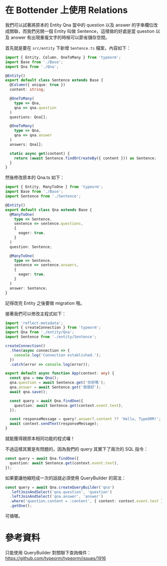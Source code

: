 # 在 Bottender 上使用 Relations

我們可以試著將原本的 Entity Qna 當中的 question 以及 answer 的字串欄位改成關聯，而我們另開一個 Entity 叫做 Sentence，這樣做的好處是當 question 以及 answer 有出現重複文字的時候可以節省儲存空間。

首先就是要在 `src/entity` 下新增 `Sentence.ts` 檔案，內容如下：

```ts
import { Entity, Column, OneToMany } from 'typeorm';
import Base from './Base';
import Qna from './Qna';

@Entity()
export default class Sentence extends Base {
  @Column({ unique: true })
  content: string;

  @OneToMany(
    type => Qna,
    qna => qna.question
  )
  questions: Qna[];

  @OneToMany(
    type => Qna,
    qna => qna.answer
  )
  answers: Qna[];

  static async get(content) {
    return (await Sentence.findOrCreateBy({ content })) as Sentence;
  }
}
```

然後修改原本的 Qna.ts 如下：

```ts
import { Entity, ManyToOne } from 'typeorm';
import Base from './Base';
import Sentence from './Sentence';

@Entity()
export default class Qna extends Base {
  @ManyToOne(
    type => Sentence,
    sentence => sentence.questions,
    {
      eager: true,
    }
  )
  question: Sentence;

  @ManyToOne(
    type => Sentence,
    sentence => sentence.answers,
    {
      eager: true,
    }
  )
  answer: Sentence;
}
```

記得改完 Entity 之後要做 migration 哦。

接著我們可以修改主程式如下：

```ts
import 'reflect-metadata';
import { createConnection } from 'typeorm';
import Qna from './entity/Qna';
import Sentence from './entity/Sentence';

createConnection()
  .then(async connection => {
    console.log('Connection established.');
  })
  .catch(error => console.log(error));

export default async function App(context: any) {
  const qna = new Qna();
  qna.question = await Sentence.get('你好嗎');
  qna.answer = await Sentence.get('我很好');
  await qna.save();

  const query = await Qna.findOne({
    question: await Sentence.get(context.event.text),
  });

  const responseMessage = query?.answer?.content ?? 'Hello, TypeORM!';
  await context.sendText(responseMessage);
}
```

就能獲得跟原本相同功能的程式囉！

不過這樣其實是有問題的，因為我們的 query 其實下了兩次的 SQL 指令：

```ts
const query = await Qna.findOne({
  question: await Sentence.get(context.event.text),
});
```

如果要讓他縮短成一次的話就必須使用 QueryBuilder 的寫法：

```ts
const query = await Qna.createQueryBuilder('qna')
  .leftJoinAndSelect('qna.question', 'question')
  .leftJoinAndSelect('qna.answer', 'answer')
  .where('question.content = :content', { content: context.event.text })
  .getOne();
```

可憐哪。

# 參考資料

只能使用 QueryBuilder 對關聯下查詢條件：https://github.com/typeorm/typeorm/issues/1916
